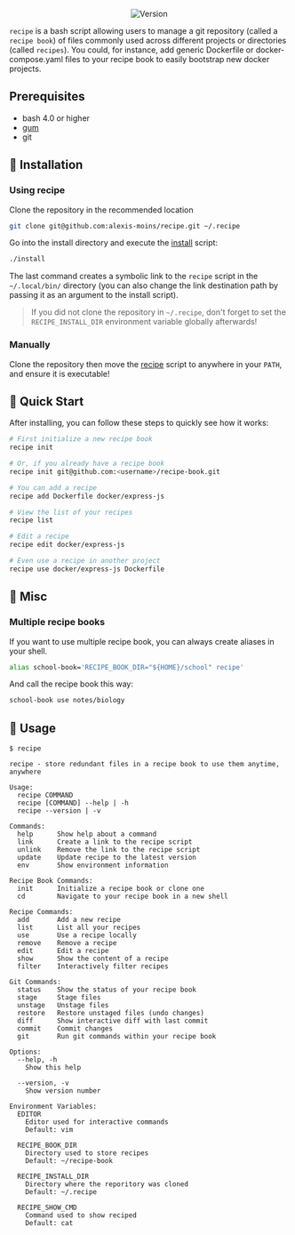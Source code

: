 
<div align='center'>

![Version](https://img.shields.io/badge/version-1.7.0-blue.svg)

</div>

`recipe` is a bash script allowing users to manage a git repository (called a `recipe book`) of files commonly used across different projects or directories (called `recipes`). You could, for instance, add generic Dockerfile or docker-compose.yaml files to your recipe book to easily bootstrap new docker projects.

## Prerequisites

- bash 4.0 or higher
- [gum](https://github.com/charmbracelet/gum)
- git


## 🧰 Installation

### Using recipe

Clone the repository in the recommended location
```bash
git clone git@github.com:alexis-moins/recipe.git ~/.recipe
```

Go into the install directory and execute the [install](install) script:
```bash
./install
```

The last command creates a symbolic link to the `recipe` script in the `~/.local/bin/` directory (you can also change the link destination path by passing it as an argument to the install script).

> If you did not clone the repository in `~/.recipe`, don't forget to set the `RECIPE_INSTALL_DIR` environment variable globally afterwards!

### Manually

Clone the repository then move the [recipe](recipe) script to anywhere in your `PATH`, and ensure it is executable!

## 🌱 Quick Start

After installing, you can follow these steps to quickly see how it works:

```bash
# First initialize a new recipe book
recipe init

# Or, if you already have a recipe book
recipe init git@github.com:<username>/recipe-book.git

# You can add a recipe
recipe add Dockerfile docker/express-js

# View the list of your recipes
recipe list

# Edit a recipe
recipe edit docker/express-js

# Even use a recipe in another project
recipe use docker/express-js Dockerfile
```

## 🥘 Misc

### Multiple recipe books

If you want to use multiple recipe book, you can always create aliases in your shell.
```bash
alias school-book='RECIPE_BOOK_DIR="${HOME}/school" recipe'
```

And call the recipe book this way:
```bash
school-book use notes/biology
```

## 🚦 Usage

```
$ recipe

recipe - store redundant files in a recipe book to use them anytime, anywhere

Usage:
  recipe COMMAND
  recipe [COMMAND] --help | -h
  recipe --version | -v

Commands:
  help      Show help about a command
  link      Create a link to the recipe script
  unlink    Remove the link to the recipe script
  update    Update recipe to the latest version
  env       Show environment information

Recipe Book Commands:
  init      Initialize a recipe book or clone one
  cd        Navigate to your recipe book in a new shell

Recipe Commands:
  add       Add a new recipe
  list      List all your recipes
  use       Use a recipe locally
  remove    Remove a recipe
  edit      Edit a recipe
  show      Show the content of a recipe
  filter    Interactively filter recipes

Git Commands:
  status    Show the status of your recipe book
  stage     Stage files
  unstage   Unstage files
  restore   Restore unstaged files (undo changes)
  diff      Show interactive diff with last commit
  commit    Commit changes
  git       Run git commands within your recipe book

Options:
  --help, -h
    Show this help

  --version, -v
    Show version number

Environment Variables:
  EDITOR
    Editor used for interactive commands
    Default: vim

  RECIPE_BOOK_DIR
    Directory used to store recipes
    Default: ~/recipe-book

  RECIPE_INSTALL_DIR
    Directory where the reporitory was cloned
    Default: ~/.recipe

  RECIPE_SHOW_CMD
    Command used to show reciped
    Default: cat
```
